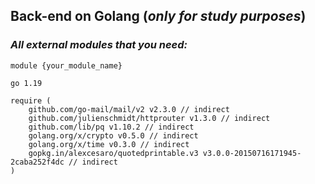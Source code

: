 ## Back-end on Golang (___only for study purposes___)
### *All external modules that you need:*

```
module {your_module_name}

go 1.19

require (
	github.com/go-mail/mail/v2 v2.3.0 // indirect
	github.com/julienschmidt/httprouter v1.3.0 // indirect
	github.com/lib/pq v1.10.2 // indirect
	golang.org/x/crypto v0.5.0 // indirect
	golang.org/x/time v0.3.0 // indirect
	gopkg.in/alexcesaro/quotedprintable.v3 v3.0.0-20150716171945-2caba252f4dc // indirect
)
```